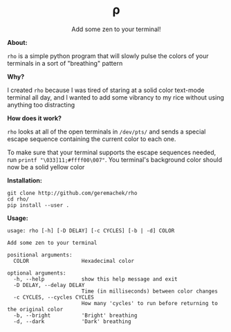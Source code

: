 <h1 align="center">ρ</h1>

<p align="center">Add some zen to your terminal!</p>

**About:**

```rho``` is a simple python program that will slowly pulse the colors of your terminals in a sort of "breathing" pattern

**Why?**

I created ```rho``` because I was tired of staring at a solid color text-mode terminal all day, and I wanted to add some vibrancy to my rice without using anything too distracting

**How does it work?**

```rho``` looks at all of the open terminals in ```/dev/pts/``` and sends a special escape sequence containing the current color to each one.

To make sure that your terminal supports the escape sequences needed, run ```printf "\033]11;#ffff00\007"```. You terminal's background color should now be a solid yellow color

**Installation:**

```
git clone http://github.com/geremachek/rho
cd rho/
pip install --user .
```

**Usage:**

```
usage: rho [-h] [-D DELAY] [-c CYCLES] [-b | -d] COLOR

Add some zen to your terminal

positional arguments:
  COLOR                 Hexadecimal color

optional arguments:
  -h, --help            show this help message and exit
  -D DELAY, --delay DELAY
                        Time (in milliseconds) between color changes
  -c CYCLES, --cycles CYCLES
                        How many 'cycles' to run before returning to the original color
  -b, --bright          'Bright' breathing
  -d, --dark            'Dark' breathing
```
